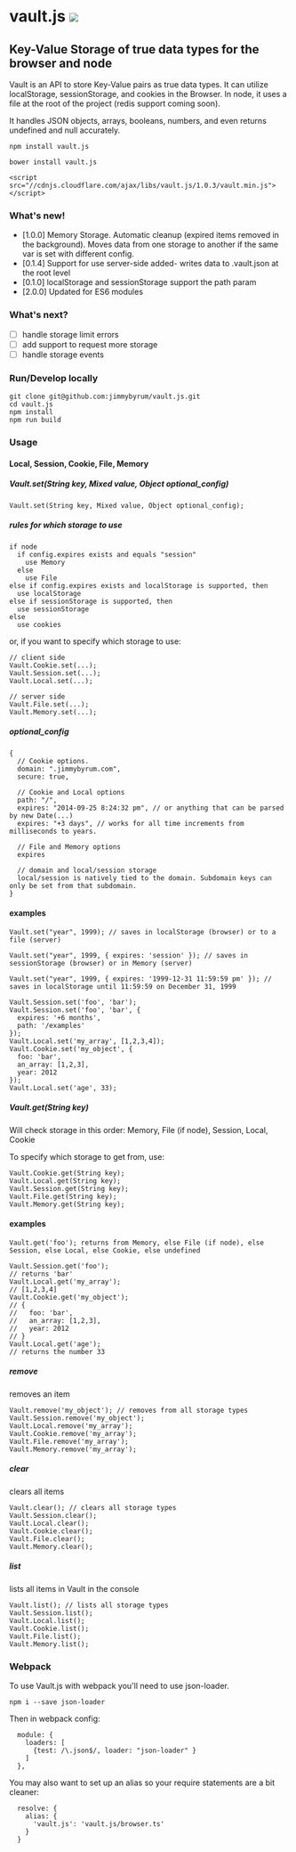 vault.js [![](https://travis-ci.org/jimmybyrum/vault.js.svg)](https://travis-ci.org/jimmybyrum/vault.js)
===============

## Key-Value Storage of true data types for the browser and node

Vault is an API to store Key-Value pairs as true data types. It can utilize localStorage, sessionStorage, and cookies in the Browser. In node, it uses a file at the root of the project (redis support coming soon).

It handles JSON objects, arrays, booleans, numbers, and even returns undefined and null accurately.

```
npm install vault.js
```
```
bower install vault.js
```
```
<script src="//cdnjs.cloudflare.com/ajax/libs/vault.js/1.0.3/vault.min.js"></script>
```

### What's new!
 * [1.0.0] Memory Storage. Automatic cleanup (expired items removed in the background). Moves data from one storage to another if the same var is set with different config.
 * [0.1.4] Support for use server-side added- writes data to .vault.json at the root level
 * [0.1.0] localStorage and sessionStorage support the path param
 * [2.0.0] Updated for ES6 modules

### What's next?
- [ ] handle storage limit errors
- [ ] add support to request more storage
- [ ] handle storage events

### Run/Develop locally
```
git clone git@github.com:jimmybyrum/vault.js.git
cd vault.js
npm install
npm run build
```

### Usage

#### Local, Session, Cookie, File, Memory

##### Vault.set(String key, Mixed value, Object optional_config)
```
Vault.set(String key, Mixed value, Object optional_config);
```

##### rules for which storage to use
```
if node
  if config.expires exists and equals "session"
    use Memory
  else
    use File
else if config.expires exists and localStorage is supported, then
  use localStorage
else if sessionStorage is supported, then
  use sessionStorage
else
  use cookies
```
or, if you want to specify which storage to use:
```
// client side
Vault.Cookie.set(...);
Vault.Session.set(...);
Vault.Local.set(...);

// server side
Vault.File.set(...);
Vault.Memory.set(...);
```

##### optional_config
```
{
  // Cookie options.
  domain: ".jimmybyrum.com",
  secure: true,

  // Cookie and Local options
  path: "/",
  expires: "2014-09-25 8:24:32 pm", // or anything that can be parsed by new Date(...)
  expires: "+3 days", // works for all time increments from milliseconds to years.

  // File and Memory options
  expires

  // domain and local/session storage
  local/session is natively tied to the domain. Subdomain keys can only be set from that subdomain.
}
```

#### examples

```
Vault.set("year", 1999); // saves in localStorage (browser) or to a file (server)

Vault.set("year", 1999, { expires: 'session' }); // saves in sessionStorage (browser) or in Memory (server)

Vault.set("year", 1999, { expires: '1999-12-31 11:59:59 pm' }); // saves in localStorage until 11:59:59 on December 31, 1999

Vault.Session.set('foo', 'bar');
Vault.Session.set('foo', 'bar', {
  expires: '+6 months',
  path: '/examples'
});
Vault.Local.set('my_array', [1,2,3,4]);
Vault.Cookie.set('my_object', {
  foo: 'bar',
  an_array: [1,2,3],
  year: 2012
});
Vault.Local.set('age', 33);
```

##### Vault.get(String key)
Will check storage in this order: Memory, File (if node), Session, Local, Cookie

To specify which storage to get from, use:
```
Vault.Cookie.get(String key);
Vault.Local.get(String key);
Vault.Session.get(String key);
Vault.File.get(String key);
Vault.Memory.get(String key);
```

#### examples
```
Vault.get('foo'); returns from Memory, else File (if node), else Session, else Local, else Cookie, else undefined

Vault.Session.get('foo');
// returns 'bar'
Vault.Local.get('my_array');
// [1,2,3,4]
Vault.Cookie.get('my_object');
// {
//   foo: 'bar',
//   an_array: [1,2,3],
//   year: 2012
// }
Vault.Local.get('age');
// returns the number 33
```

##### remove
removes an item
```
Vault.remove('my_object'); // removes from all storage types
Vault.Session.remove('my_object');
Vault.Local.remove('my_array');
Vault.Cookie.remove('my_array');
Vault.File.remove('my_array');
Vault.Memory.remove('my_array');
```

##### clear
clears all items
```
Vault.clear(); // clears all storage types
Vault.Session.clear();
Vault.Local.clear();
Vault.Cookie.clear();
Vault.File.clear();
Vault.Memory.clear();
```

##### list
lists all items in Vault in the console
```
Vault.list(); // lists all storage types
Vault.Session.list();
Vault.Local.list();
Vault.Cookie.list();
Vault.File.list();
Vault.Memory.list();
```

### Webpack

To use Vault.js with webpack you'll need to use json-loader.

```
npm i --save json-loader
```

Then in webpack config:

```
  module: {
    loaders: [
      {test: /\.json$/, loader: "json-loader" }
    ]
  },
```

You may also want to set up an alias so your require statements are a bit cleaner:

```
  resolve: {
    alias: {
      'vault.js': 'vault.js/browser.ts'
    }
  }
```
